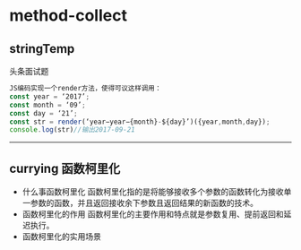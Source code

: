 # method-collect
## stringTemp
头条面试题
``` javascript
JS编码实现一个render方法，使得可议这样调用： 
const year = ‘2017’; 
const month = ‘09’; 
const day = ‘21’; 
const str = render(‘year−year−{month}-${day}’)({year,month,day}); 
console.log(str)//输出2017-09-21
```

------
## currying 函数柯里化
* 什么事函数柯里化
函数柯里化指的是将能够接收多个参数的函数转化为接收单一参数的函数，并且返回接收余下参数且返回结果的新函数的技术。
* 函数柯里化的作用
函数柯里化的主要作用和特点就是参数复用、提前返回和延迟执行。
* 函数柯里化的实用场景